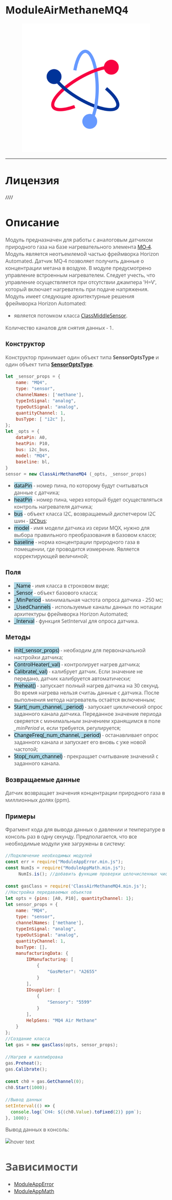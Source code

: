 <div style = "font-family: 'Open Sans', sans-serif; font-size: 16px">

# ModuleAirMethaneMQ4
<p align="center">
  <img src="logo.png" width="400" title="hover text">
</p>

-----------------

# Лицензия
////

# Описание
<div style = "color: #555">

Модуль предназначен для работы с аналоговым датчиком природного газа на базе нагревательного элемента [MQ-4](https://github.com/Konkery/ModuleAirMethaneMQ4/blob/main/res/MQ4_datasheet.pdf). Модуль является неотъемлемой частью фреймворка Horizon Automated. Датчик MQ-4 позволяет получить данные о концентрации метана в воздухе. В модуле предусмотрено управление встроенным нагревателем. Следует учесть, что управление осуществляется при отсутствии джампера 'H=V', который включает нагреватель при подаче напряжения. Модуль имеет следующие архитектурные решения фреймворка Horizon Automated:
- является потомком класса [ClassMiddleSensor](https://github.com/Konkery/ModuleSensorArchitecture/blob/main/README.md).
 
Количество каналов для снятия данных - 1.
</div>

### Конструктор
<div style = "color: #555">

Конструктор принимает один объект типа **SensorOptsType** и один объект типа [**SensorOptsType**](https://github.com/Konkery/ModuleSensorArchitecture/blob/main/README.md).
```js
let _sensor_props = {
    name: "MQ4",
    type: "sensor",
    channelNames: ['methane'],
    typeInSignal: "analog",
    typeOutSignal: "analog",
    quantityChannel: 1,
    busType: [ "i2c" ],
};
let _opts = {
    dataPin: A0,
    heatPin: P10,
    bus: i2c_bus,
    model: "MQ4",
    baseline: bl,
}
sensor = new ClassAirMethaneMQ4 (_opts, _sensor_props)
```
- <mark style="background-color: lightblue">dataPin</mark> - номер пина, по которому будут считываться данные с датчика;
- <mark style="background-color: lightblue">heatPin</mark> - номер пина, через который будет осуществляться контроль нагревателя датчика;
- <mark style="background-color: lightblue">bus</mark> - объект класса I2C, возвращаемый диспетчером I2C шин - [I2Cbus](https://github.com/Konkery/ModuleBaseI2CBus/blob/main/README.md);
- <mark style="background-color: lightblue">model</mark> - имя модели датчика из серии MQX, нужно для выбора правильного преобразования в базовом классе;
- <mark style="background-color: lightblue">baseline</mark> - норма концентрации природного газа в помещении, где проводится измерение. Является корректирующей величиной;
</div>

### Поля
<div style = "color: #555">

- <mark style="background-color: lightblue">_Name</mark> - имя класса в строковом виде;
- <mark style="background-color: lightblue">_Sensor</mark> - объект базового класса;
- <mark style="background-color: lightblue">_MinPeriod</mark> - минимальная частота опроса датчика - 250 мс;
- <mark style="background-color: lightblue">_UsedChannels</mark> - используемые каналы данных по нотации архитектуры фреймворка Horizon Automated;
- <mark style="background-color: lightblue">_Interval</mark> - функция SetInterval для опроса датчика.
</div>

### Методы
<div style = "color: #555">

- <mark style="background-color: lightblue">Init(_sensor_props)</mark> - необходим для первоначальной настройки датчика;
- <mark style="background-color: lightblue">ControlHeater(_val)</mark> - контролирует нагрев датчика;
- <mark style="background-color: lightblue">Calibrate(_val)</mark> - калибрует датчик. Если значение не передано, датчик калибруется автоматически;
- <mark style="background-color: lightblue">Preheat()</mark> - запускает полный нагрев датчика на 30 секунд. Во время нагрева нельзя считаь данные с датчика. После выполнения метода нагреватель остаётся включенным;
- <mark style="background-color: lightblue">Start(_num_channel, _period)</mark> - запускает циклический опрос заданного канала датчика. Переданное значение периода сверяется с минимальным значением хранящимся в поле *_minPeriod* и, если требуется, регулируется;
- <mark style="background-color: lightblue">ChangeFreq(_num_channel, _period)</mark> - останавливает опрос заданного канала и запускает его вновь с уже новой частотой;
- <mark style="background-color: lightblue">Stop(_num_channel)</mark> - прекращает считывание значений с заданного канала.
</div>

### Возвращаемые данные
<div style = "color: #555">

Датчик возвращает значения концентрации природного газа в миллионных долях (ppm).
</div>


### Примеры
<div style = "color: #555">

Фрагмент кода для вывода данных о давлении и температуре в консоль раз в одну секунду. Предполагается, что все необходимые модули уже загружены в систему:
```js
//Подключение необходимых модулей
const err = require("ModuleAppError.min.js");
const NumIs = require("ModuleAppMath.min.js");
     NumIs.is(); //добавить функцию проверки целочисленных чисел в Number

const gasClass = require('ClassAirMethaneMQ4.min.js');
//Настройка передаваемых объектов
let opts = {pins: [A0, P10], quantityChannel: 1};
let sensor_props = {
    name: "MQ4",
    type: "sensor",
    channelNames: ['methane'],
    typeInSignal: "analog",
    typeOutSignal: "analog",
    quantityChannel: 1,
    busType: [],
    manufacturingData: {
        IDManufacturing: [
            {
                "GasMeter": "A2655"
            }
        ],
        IDsupplier: [
            {
                "Sensory": "5599"
            }
        ],
        HelpSens: "MQ4 Air Methane"
    }
};
//Создание класса
let gas = new gasClass(opts, sensor_props);

//Нагрев и каллибровка
gas.Preheat();
gas.Calibrate();

const ch0 = gas.GetChannel(0);
ch0.Start(1000);

//Вывод данных
setInterval(() => {
  console.log(`CH4: ${(ch0.Value).toFixed(2)} ppm`);
}, 1000);
```
Вывод данных в консоль:
<p align="left">
  <img src="./res/output.png" title="hover text">
</p>
<div>

# Зависимости
- [ModuleAppError](https://github.com/Konkery/ModuleAppError/blob/main/README.md)
- [ModuleAppMath](https://github.com/Konkery/ModuleAppMath/blob/main/README.md)
</div>
